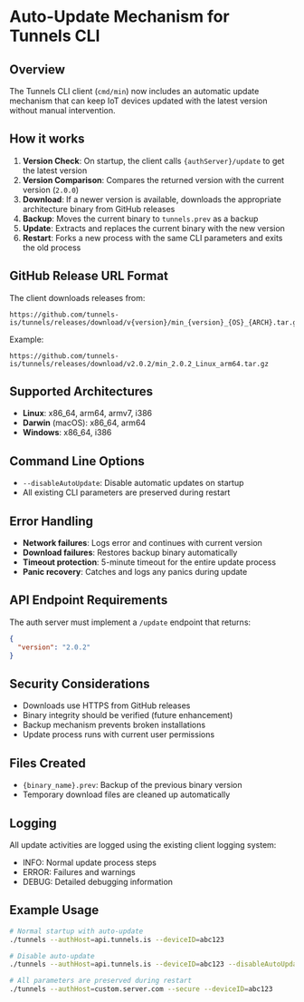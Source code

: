 # Auto-Update Mechanism for Tunnels CLI

## Overview

The Tunnels CLI client (`cmd/min`) now includes an automatic update mechanism that can keep IoT devices updated with the latest version without manual intervention.

## How it works

1. **Version Check**: On startup, the client calls `{authServer}/update` to get the latest version
2. **Version Comparison**: Compares the returned version with the current version (`2.0.0`)
3. **Download**: If a newer version is available, downloads the appropriate architecture binary from GitHub releases
4. **Backup**: Moves the current binary to `tunnels.prev` as a backup
5. **Update**: Extracts and replaces the current binary with the new version
6. **Restart**: Forks a new process with the same CLI parameters and exits the old process

## GitHub Release URL Format

The client downloads releases from:
```
https://github.com/tunnels-is/tunnels/releases/download/v{version}/min_{version}_{OS}_{ARCH}.tar.gz
```

Example:
```
https://github.com/tunnels-is/tunnels/releases/download/v2.0.2/min_2.0.2_Linux_arm64.tar.gz
```

## Supported Architectures

- **Linux**: x86_64, arm64, armv7, i386
- **Darwin** (macOS): x86_64, arm64
- **Windows**: x86_64, i386

## Command Line Options

- `--disableAutoUpdate`: Disable automatic updates on startup
- All existing CLI parameters are preserved during restart

## Error Handling

- **Network failures**: Logs error and continues with current version
- **Download failures**: Restores backup binary automatically
- **Timeout protection**: 5-minute timeout for the entire update process
- **Panic recovery**: Catches and logs any panics during update

## API Endpoint Requirements

The auth server must implement a `/update` endpoint that returns:

```json
{
  "version": "2.0.2"
}
```

## Security Considerations

- Downloads use HTTPS from GitHub releases
- Binary integrity should be verified (future enhancement)
- Backup mechanism prevents broken installations
- Update process runs with current user permissions

## Files Created

- `{binary_name}.prev`: Backup of the previous binary version
- Temporary download files are cleaned up automatically

## Logging

All update activities are logged using the existing client logging system:
- INFO: Normal update process steps
- ERROR: Failures and warnings
- DEBUG: Detailed debugging information

## Example Usage

```bash
# Normal startup with auto-update
./tunnels --authHost=api.tunnels.is --deviceID=abc123

# Disable auto-update
./tunnels --authHost=api.tunnels.is --deviceID=abc123 --disableAutoUpdate

# All parameters are preserved during restart
./tunnels --authHost=custom.server.com --secure --deviceID=abc123
```
